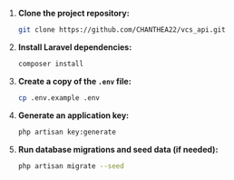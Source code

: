 1. **Clone the project repository:**
   ```bash
   git clone https://github.com/CHANTHEA22/vcs_api.git
   ```
2. **Install Laravel dependencies:**
    ```bash
    composer install
    ```
3. **Create a copy of the `.env` file:**
    ```bash
    cp .env.example .env
    ```
4. **Generate an application key:**
    ```bash
    php artisan key:generate
    ```
5. **Run database migrations and seed data (if needed):**
    ```bash
    php artisan migrate --seed
    ```

